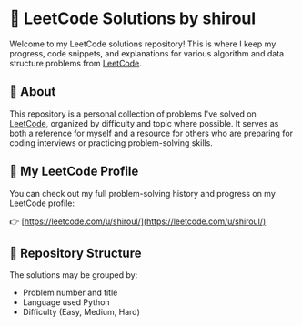 # 🧠 LeetCode Solutions by shiroul

Welcome to my LeetCode solutions repository! This is where I keep my progress, code snippets, and explanations for various algorithm and data structure problems from [LeetCode](https://leetcode.com).

## 📌 About

This repository is a personal collection of problems I've solved on [LeetCode](https://leetcode.com), organized by difficulty and topic where possible. It serves as both a reference for myself and a resource for others who are preparing for coding interviews or practicing problem-solving skills.

## 🔗 My LeetCode Profile

You can check out my full problem-solving history and progress on my LeetCode profile:

👉 [https://leetcode.com/u/shiroul/](https://leetcode.com/u/shiroul/)

## 📁 Repository Structure

The solutions may be grouped by:

- Problem number and title
- Language used Python
- Difficulty (Easy, Medium, Hard)

